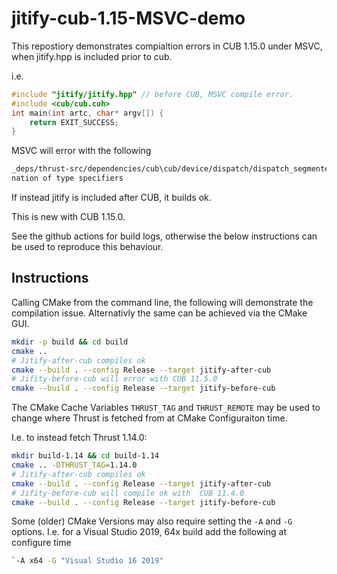 # jitify-cub-1.15-MSVC-demo

This repostiory demonstrates compialtion errors in CUB 1.15.0 under MSVC, when jitify.hpp is included prior to cub.

i.e. 

```c++
#include "jitify/jitify.hpp" // before CUB, MSVC compile error.
#include <cub/cub.cuh>
int main(int artc, char* argv[]) {
    return EXIT_SUCCESS;
}
```

MSVC will error with the following

```bash
_deps/thrust-src/dependencies/cub\cub/device/dispatch/dispatch_segmented_sort.cuh(338): error : invalid combi
nation of type specifiers 
```

If instead jitify is included after CUB, it builds ok. 

This is new with CUB 1.15.0.

See the github actions for build logs, otherwise the below instructions can be used to reproduce this behaviour.


## Instructions

Calling CMake from the command line, the following will demonstrate the compilation issue. Alternativly the same can be achieved via the CMake GUI.

```bash
mkdir -p build && cd build
cmake ..
# Jitify-after-cub compiles ok
cmake --build . --config Release --target jitify-after-cub
# Jifity-before-cub will error with CUB 11.5.0
cmake --build . --config Release --target jitify-before-cub
```

The CMake Cache Variables `THRUST_TAG` and `THRUST_REMOTE` may be used to change where Thrust is fetched from at CMake Configuraiton time. 

I.e. to instead fetch Thrust 1.14.0:

```bash
mkdir build-1.14 && cd build-1.14
cmake .. -DTHRUST_TAG=1.14.0
# Jitify-after-cub compiles ok
cmake --build . --config Release --target jitify-after-cub
# Jifity-before-cub will compile ok with  CUB 11.4.0
cmake --build . --config Release --target jitify-before-cub
```

Some (older) CMake Versions may also require setting the `-A` and `-G` options. I.e. for a Visual Studio 2019, 64x build add the following at configure time

```bash
`-A x64 -G "Visual Studio 16 2019"
```